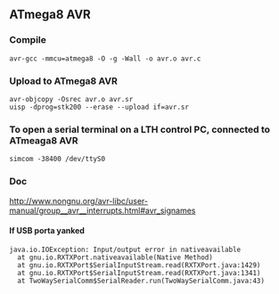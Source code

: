 ## ATmega8 AVR

### Compile
    avr-gcc -mmcu=atmega8 -O -g -Wall -o avr.o avr.c

### Upload to ATmega8 AVR
    avr-objcopy -Osrec avr.o avr.sr
    uisp -dprog=stk200 --erase --upload if=avr.sr

### To open a serial terminal on a LTH control PC, connected to ATmeaga8 AVR
    simcom -38400 /dev/ttyS0


### Doc
http://www.nongnu.org/avr-libc/user-manual/group__avr__interrupts.html#avr_signames

#### If USB porta yanked
    java.io.IOException: Input/output error in nativeavailable
      at gnu.io.RXTXPort.nativeavailable(Native Method)
      at gnu.io.RXTXPort$SerialInputStream.read(RXTXPort.java:1429)
      at gnu.io.RXTXPort$SerialInputStream.read(RXTXPort.java:1341)
      at TwoWaySerialComm$SerialReader.run(TwoWaySerialComm.java:43)

